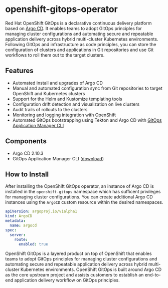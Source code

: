 # openshift-gitops-operator

Red Hat OpenShift GitOps is a declarative continuous delivery platform based on [Argo CD](https://argoproj.github.io/argo-cd/). It enables teams to adopt GitOps principles for managing cluster configurations and automating secure and repeatable application delivery across hybrid multi-cluster Kubernetes environments. Following GitOps and infrastructure as code principles, you can store the configuration of clusters and applications in Git repositories and use Git workflows to roll them out to the target clusters.

## Features
* Automated install and upgrades of Argo CD
* Manual and automated configuration sync from Git repositories to target OpenShift and Kubernetes clusters
* Support for the Helm and Kustomize templating tools
* Configuration drift detection and visualization on live clusters
* Audit trails of rollouts to the clusters
* Monitoring and logging integration with OpenShift
* Automated GitOps bootstrapping using Tekton and Argo CD with [GitOps Application Manager CLI](https://github.com/redhat-developer/kam)

## Components
* Argo CD 2.10.3
* GitOps Application Manager CLI ([download](https://github.com/redhat-developer/kam/releases))

## How to Install 
After installing the OpenShift GitOps operator, an instance  of Argo CD is installed in the `openshift-gitops` namespace which has sufficent privileges for managing cluster configurations. You can create additional Argo CD instances using the `ArgoCD` custom resource within the desired namespaces.
```yaml
apiVersion: argoproj.io/v1alpha1
kind: ArgoCD
metadata:
  name: argocd
spec:
  server:
    route:
      enabled: true
```

OpenShift GitOps is a layered product on top of OpenShift that enables teams to adopt GitOps principles for managing cluster configurations and automating secure and repeatable application delivery across hybrid multi-cluster Kubernetes environments. OpenShift GitOps is built around Argo CD as the core upstream project and assists customers to establish an end-to-end application delivery workflow on GitOps principles.
